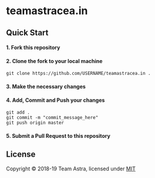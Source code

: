 # teamastracea.in

## Quick Start

#### 1. Fork this repository

#### 2. Clone the fork to your local machine

```
git clone https://github.com/USERNAME/teamastracea.in .
```

#### 3. Make the necessary changes

#### 4. Add, Commit and Push your changes

```
git add .
git commit -m "commit_message_here"
git push origin master
```

#### 5. Submit a Pull Request to this repository

## License

Copyright © 2018-19 Team Astra, licensed under [MIT](LICENSE)
